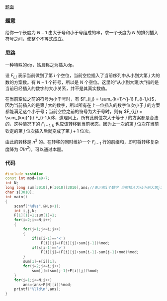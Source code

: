 [题面](https://www.luogu.com.cn/problem/AT4541)

### 题意

给你一个长度为 $N-1$ 由大于号和小于号组成的串，求一个长度为 $N$ 的排列插入符号之间，使整个不等式成立。

### 思路

一种特殊的dp，姑且称之为插入dp。

设 $F_{i,j}$ 表示当前做到了第 $i$ 个空位，当前空位插入了当前序列中从小到大第 $j$ 大的数的方案数。有 $N-1$ 个符号，所以是 $N$ 个空位。这里的“从小到大第j大”指的是当前已经插入的数字的大小关系，并不是其真实数值。

在当前空位之前的符号为小于号时，有 $F_{i,j} = \sum_{k=1}^{j-1} F_{i-1,k}$，因为当前插入的是第 $j$ 大的数字，所以所有在上一位插入的数字位次小于 $j$ 的方案都能满足这个小于号；当前空位之前的符号为大于号时，则有 $F_{i,j} = \sum_{k=j}^{i} F_{i-1,k}$，道理同上，所有此前位次大于等于 $j$ 的方案都是合法的，这种情况下的 $F_{i-1,k}$ 也应该转移到当前状态，因为上一次的第 $j$ 位次在当前钦定的第 $j$ 位次插入后就变成了第 $j+1$ 位次。

由此的转移是 $n^3$ 的。在转移的同时维护一个 $F_{i-1}$ 行的前缀和，即可将转移复杂度降为 $O(n^2)$，可以通过本题。

### 代码

```cpp
#include <cstdio>
const int mod=1e9+7;
int N;
long long sum[3010],F[3010][3010],ans;//表示前i个数字 当前插入为从小到大第j大的数的方案数
char s[3010];
int main()
{
	scanf("%d%s",&N,s+1);
	int i,j,k;
	F[1][1]=1;sum[1]=1;
	for(i=2;i<=N;i++)
	{
		for(j=1;j<=i;j++)
		{
			if(s[i-1]=='<')
				F[i][j]=(F[i][j]+sum[j-1])%mod;
			if(s[i-1]=='>')
				F[i][j]=(F[i][j]+sum[i-1]-sum[j-1]+mod)%mod;
		}
		sum[1]=F[i][1];
		for(j=2;j<=i;j++)
			sum[j]=(sum[j-1]+F[i][j])%mod;
	}
	for(i=1;i<=N;i++)
		ans=(ans+F[N][i])%mod;
	printf("%lld\n",ans);
}
```
